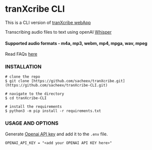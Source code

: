 # tranXcribe CLI

This is a CLI version of [tranXcribe webApp](https://github.com/sacheex/tranXcribe)

Transcribing audio files to text using openAI [Whisper](https://openai.com/research/whisper)
#### Supported audio formats - m4a, mp3, webm, mp4, mpga, wav, mpeg
Read FAQs [here](https://help.openai.com/en/articles/7031512-whisper-api-faq)


### INSTALLATION


```console
# clone the repo
$ git clone [https://github.com/sacheex/tranXcribe.git](https://github.com/sacheex/tranXcribe-CLI.git)

# navigate to the directory
$ cd tranXcribe-CLI

# install the requirements
$ python3 -m pip install -r requirements.txt
```

### USAGE AND OPTIONS

Generate [Openai API key](https://platform.openai.com/account/api-keys) and add it to the ```.env``` file.

``` console
OPENAI_API_KEY = "<add your OPENAI API KEY here>"
```




